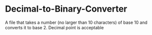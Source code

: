 # Decimal-to-Binary-Converter

A file that takes a number (no larger than 10 characters) of base 10 and converts it to base 2. Decimal point is acceptable
